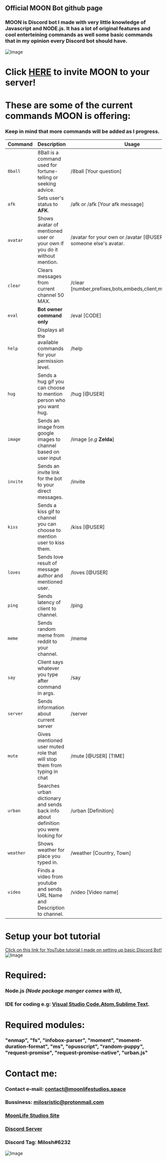 ## Official MOON Bot github page

### MOON is Discord bot I made with very little knowledge of Javascript and NODE.js. It has a lot of original features and cool enterteining commands as well some basic commands that in my opinion every Discord bot should have.

![Image](https://i.imgur.com/NO2tslm.png)

# Click [HERE](https://discordapp.com/oauth2/authorize?client_id=437374417946017815&scope=bot&permissions=8) to invite MOON to your server!

# These are some of the current commands MOON is offering:

### Keep in mind that more commands will be added as I progress.

| Command | Description | Usage |
| --- | --- | --- |
| `8ball` | 8Ball is a command used for fortune-telling or seeking advice. | /8ball [Your question] |
| `afk  ` | Sets user's status to **AFK**. | /afk or /afk [Your afk message] |
| `avatar`| Shows avatar of mentioned user or your own if you do it without mention. | /avatar for your own or /avatar [@USER] for someone else's avatar. |
| `clear` | Clears messages from current channel 50 MAX. | /clear [number,prefixes,bots,embeds,client,mention,string] |
| `eval` | **Bot owner command only** | /eval [CODE] |
| `help` | Displays all the available commands for your permission level. | /help |
| `hug` | Sends a hug gif you can choose to mention person who you want hug. | /hug [@USER] |
| `image` | Sends an image from google images to channel based on user input | /image [*e.g* **Zelda**] |
| `invite` | Sends an invite link for the bot to your direct messages. | /invite |
| `kiss` | Sends a kiss gif to channel you can choose to mention user to kiss them. | /kiss [@USER] |
| `loves` | Sends love result of message author and mentioned user. | /loves [@USER] |
| `ping` | Sends latency of client to channel. | /ping |
| `meme` | Sends random meme from reddit to your channel. | /meme |
| `say` | Client says whatever you type after command in args. | /say |
| `server` | Sends information about current server | /server |
| `mute` | Gives mentioned user muted role that will stop them from typing in chat| /mute [@USER] [TIME] |
| `urban` | Searches urban dictionary and sends back info about definition you were looking for | /urban [Definition] |
| `weather` | Shows weather for place you typed in. | /weather [Country, Town] |
| `video` | Finds a video from youtube and sends URL Name and Description to channel. | /video [Video name] |


# Setup your bot tutorial
[Click on this link for YouTube tutorial I made on setting up basic Discord Bot!](https://www.youtube.com/watch?v=rBU7iqqQN6k&t=3s)
![Image](https://i.imgur.com/6kEhAve.jpg)

# Required:
### Node.js *(Node package manger comes with it)*,
### IDE for coding e.g: [Visual Studio Code](https://code.visualstudio.com/),[Atom](https://atom.io/),[Sublime Text](https://www.sublimetext.com).
# Required modules:
### "enmap", "fs", "infobox-parser", "moment", "moment-duration-format", "ms", "opusscript", "random-puppy", "request-promise", "request-promise-native", "urban.js"
# Contact me:
### Contact e-mail: contact@moonlifestudios.space
### Bussiness: milosristic@protonmail.com
### [MoonLife Studios Site](https://moonlifestudios.space)
### [Discord Server](https://discord.gg/7PwtjDg)


### Discord Tag: Milosh#6232
![Image](https://i.imgur.com/Y8EA7Xg.png)



